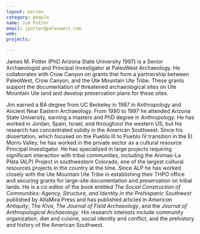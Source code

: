 ```yaml
---
layout: person
category: people
name: Jim Potter
email: jpotter@paleowest.com
web: 
projects:

---
```


James M. Potter (PhD Arizona State University 1997) is a Senior Archaeologist and Principal Investigator at PaleoWest Archaeology. He collaborates with Crow Canyon on grants that form a partnership between PaleoWest, Crow Canyon, and the Ute Mountain Ute Tribe. These grants support the documentation of threatened archaeological sites on Ute Mountain Ute land and develop preservation plans for these sites. 

Jim earned a BA degree from UC Berkeley in 1987 in Anthropology and Ancient Near Eastern Archaeology. From 1990 to 1997 he attended Arizona State University, earning a masters and PhD degree in Anthropology. He has worked in Jordan, Spain, Israel, and throughout the western US, but his research has concentrated solidly in the American Southwest. Since his dissertation, which focused on the Pueblo III to Pueblo IV transition in the El Morro Valley, he has worked in the private sector as a cultural resource Principal Investigator. He has specialized in large projects requiring significant interaction with tribal communities, including the Animas-La Plata (ALP) Project in southwestern Colorado, one of the largest cultural resources projects in the country at the time. Since ALP he has worked closely with the Ute Mountain Ute Tribe in establishing their THPO office and securing grants for large-site documentation and preservation on tribal lands. He is a co-editor of the book entitled *The Social Construction of Communities: Agency, Structure, and Identity in the Prehispanic Southwest* published by AltaMira Press and has published articles in *American Antiquity*, *The Kiva*, *The Journal of Field Archaeology*, and the *Journal of Anthropological Archaeology*. His research interests include community organization, diet and cuisine, social identity and conflict, and the prehistory and history of the American Southwest.